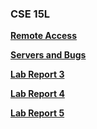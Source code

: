 ### CSE 15L
**[Remote Access](https://mapersiani.github.io/cse15l-lab-reports/Lab1Report.html)**

**[Servers and Bugs](https://mapersiani.github.io/cse15l-lab-reports/Lab2Report.html)**

**[Lab Report 3](https://mapersiani.github.io/cse15l-lab-reports/Lab3Report.html)**

**[Lab Report 4](https://mapersiani.github.io/cse15l-lab-reports/Lab4Report.html)**

**[Lab Report 5](https://mapersiani.github.io/cse15l-lab-reports/Lab5Report.html)**




